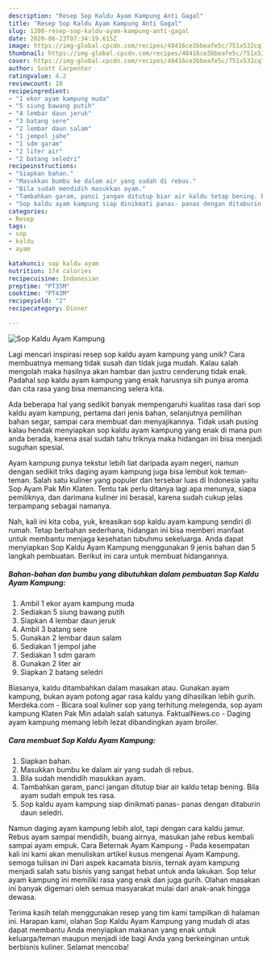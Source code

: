 ```yaml
---
description: "Resep Sop Kaldu Ayam Kampung Anti Gagal"
title: "Resep Sop Kaldu Ayam Kampung Anti Gagal"
slug: 1200-resep-sop-kaldu-ayam-kampung-anti-gagal
date: 2020-06-23T07:34:19.615Z
image: https://img-global.cpcdn.com/recipes/48416ce3bbeafe5c/751x532cq70/sop-kaldu-ayam-kampung-foto-resep-utama.jpg
thumbnail: https://img-global.cpcdn.com/recipes/48416ce3bbeafe5c/751x532cq70/sop-kaldu-ayam-kampung-foto-resep-utama.jpg
cover: https://img-global.cpcdn.com/recipes/48416ce3bbeafe5c/751x532cq70/sop-kaldu-ayam-kampung-foto-resep-utama.jpg
author: Scott Carpenter
ratingvalue: 4.2
reviewcount: 10
recipeingredient:
- "1 ekor ayam kampung muda"
- "5 siung bawang putih"
- "4 lembar daun jeruk"
- "3 batang sere"
- "2 lembar daun salam"
- "1 jempol jahe"
- "1 sdm garam"
- "2 liter air"
- "2 batang seledri"
recipeinstructions:
- "Siapkan bahan."
- "Masukkan bumbu ke dalam air yang sudah di rebus."
- "Bila sudah mendidih masukkan ayam."
- "Tambahkan garam, panci jangan ditutup biar air kaldu tetap bening. Bila ayam sudah empuk tes rasa."
- "Sop kaldu ayam kampung siap dinikmati panas- panas dengan ditaburin daun seledri."
categories:
- Resep
tags:
- sop
- kaldu
- ayam

katakunci: sop kaldu ayam 
nutrition: 174 calories
recipecuisine: Indonesian
preptime: "PT35M"
cooktime: "PT43M"
recipeyield: "2"
recipecategory: Dinner

---
```



![Sop Kaldu Ayam Kampung](https://img-global.cpcdn.com/recipes/48416ce3bbeafe5c/751x532cq70/sop-kaldu-ayam-kampung-foto-resep-utama.jpg)

Lagi mencari inspirasi resep sop kaldu ayam kampung yang unik? Cara membuatnya memang tidak susah dan tidak juga mudah. Kalau salah mengolah maka hasilnya akan hambar dan justru cenderung tidak enak. Padahal sop kaldu ayam kampung yang enak harusnya sih punya aroma dan cita rasa yang bisa memancing selera kita.

Ada beberapa hal yang sedikit banyak mempengaruhi kualitas rasa dari sop kaldu ayam kampung, pertama dari jenis bahan, selanjutnya pemilihan bahan segar, sampai cara membuat dan menyajikannya. Tidak usah pusing kalau hendak menyiapkan sop kaldu ayam kampung yang enak di mana pun anda berada, karena asal sudah tahu triknya maka hidangan ini bisa menjadi suguhan spesial.

Ayam kampung punya tekstur lebih liat daripada ayam negeri, namun dengan sedikit triks daging ayam kampung juga bisa lembut kok teman-teman. Salah satu kuliner yang populer dan tersebar luas di Indonesia yaitu Sop Ayam Pak Min Klaten. Tentu tak perlu ditanya lagi apa menunya, siapa pemiliknya, dan darimana kuliner ini berasal, karena sudah cukup jelas terpampang sebagai namanya.


Nah, kali ini kita coba, yuk, kreasikan sop kaldu ayam kampung sendiri di rumah. Tetap berbahan sederhana, hidangan ini bisa memberi manfaat untuk membantu menjaga kesehatan tubuhmu sekeluarga. Anda dapat menyiapkan Sop Kaldu Ayam Kampung menggunakan 9 jenis bahan dan 5 langkah pembuatan. Berikut ini cara untuk membuat hidangannya.

<!--inarticleads1-->

##### Bahan-bahan dan bumbu yang dibutuhkan dalam pembuatan Sop Kaldu Ayam Kampung:

1. Ambil 1 ekor ayam kampung muda
1. Sediakan 5 siung bawang putih
1. Siapkan 4 lembar daun jeruk
1. Ambil 3 batang sere
1. Gunakan 2 lembar daun salam
1. Sediakan 1 jempol jahe
1. Sediakan 1 sdm garam
1. Gunakan 2 liter air
1. Siapkan 2 batang seledri


Biasanya, kaldu ditambahkan dalam masakan atau. Gunakan ayam kampung, bukan ayam potong agar rasa kaldu yang dihasilkan lebih gurih. Merdeka.com - Bicara soal kuliner sop yang terhitung melegenda, sop ayam kampung Klaten Pak Min adalah salah satunya. FaktualNews.co - Daging ayam kampung memang lebih lezat dibandingkan ayam broiler. 

<!--inarticleads2-->

##### Cara membuat Sop Kaldu Ayam Kampung:

1. Siapkan bahan.
1. Masukkan bumbu ke dalam air yang sudah di rebus.
1. Bila sudah mendidih masukkan ayam.
1. Tambahkan garam, panci jangan ditutup biar air kaldu tetap bening. Bila ayam sudah empuk tes rasa.
1. Sop kaldu ayam kampung siap dinikmati panas- panas dengan ditaburin daun seledri.


Namun daging ayam kampung lebih alot, tapi dengan cara kaldu jamur. Rebus ayam sampai mendidih, buang airnya, masukan jahe rebus kembali sampai ayam empuk. Cara Beternak Ayam Kampung - Pada kesempatan kali ini kami akan menuliskan artikel kusus mengenai Ayam Kampung. semoga tulisan ini Dari aspek kacamata bisnis, ternak ayam kampung menjadi salah satu bisnis yang sangat hebat untuk anda lakukan. Sop telur ayam kampung ini memiliki rasa yang enak dan juga gurih. Olahan masakan ini banyak digemari oleh semua masyarakat mulai dari anak-anak hingga dewasa. 

Terima kasih telah menggunakan resep yang tim kami tampilkan di halaman ini. Harapan kami, olahan Sop Kaldu Ayam Kampung yang mudah di atas dapat membantu Anda menyiapkan makanan yang enak untuk keluarga/teman maupun menjadi ide bagi Anda yang berkeinginan untuk berbisnis kuliner. Selamat mencoba!
